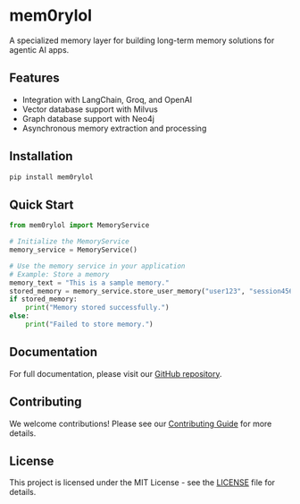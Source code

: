 # mem0rylol

A specialized memory layer for building long-term memory solutions for agentic AI apps.

## Features

- Integration with LangChain, Groq, and OpenAI
- Vector database support with Milvus
- Graph database support with Neo4j
- Asynchronous memory extraction and processing

## Installation

```bash
pip install mem0rylol
```

## Quick Start

```python
from mem0rylol import MemoryService

# Initialize the MemoryService
memory_service = MemoryService()

# Use the memory service in your application
# Example: Store a memory
memory_text = "This is a sample memory."
stored_memory = memory_service.store_user_memory("user123", "session456", memory_text)
if stored_memory:
    print("Memory stored successfully.")
else:
    print("Failed to store memory.")
```

## Documentation

For full documentation, please visit our [GitHub repository](https://github.com/oracle-ai-companion/memorylayer).

## Contributing

We welcome contributions! Please see our [Contributing Guide](https://github.com/oracle-ai-companion/memorylayer/blob/main/CONTRIBUTING.md) for more details.

## License

This project is licensed under the MIT License - see the [LICENSE](https://github.com/oracle-ai-companion/memorylayer/blob/main/LICENSE) file for details.